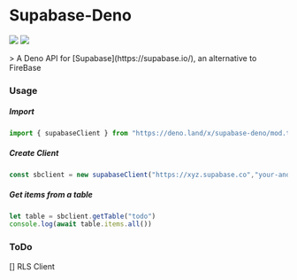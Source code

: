 # Supabase-Deno
<p>
    <img src="https://img.shields.io/badge/TypeScript-007ACC?style=for-the-badge&logo=typescript&logoColor=white">
    <img src="https://img.shields.io/badge/Maintained%3F-yes-green.svg">
</p>
> A Deno API for [Supabase](https://supabase.io/), an alternative to FireBase

### Usage
##### Import
```ts
import { supabaseClient } from "https://deno.land/x/supabase-deno/mod.ts";
```
##### Create Client
```ts
const sbclient = new supabaseClient("https://xyz.supabase.co","your-anon-key")
```
##### Get items from a table
```ts
let table = sbclient.getTable("todo")
console.log(await table.items.all())
```

### ToDo
[] RLS Client